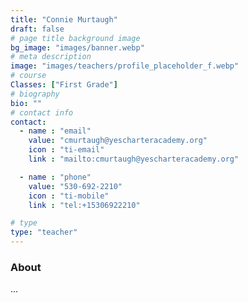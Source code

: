 ```yaml
---
title: "Connie Murtaugh"
draft: false
# page title background image
bg_image: "images/banner.webp"
# meta description
image: "images/teachers/profile_placeholder_f.webp"
# course
Classes: ["First Grade"]
# biography
bio: ""
# contact info
contact:
  - name : "email"
    value: "cmurtaugh@yescharteracademy.org"
    icon : "ti-email" 
    link : "mailto:cmurtaugh@yescharteracademy.org"

  - name : "phone"
    value: "530-692-2210"
    icon : "ti-mobile" 
    link : "tel:+15306922210"

# type
type: "teacher"
---
```


### About

...